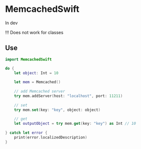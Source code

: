 # MemcachedSwift

In dev

!!! Does not work for classes

## Use
```Swift
import MemcachedSwift

do {
    let object: Int = 10
    
    let mem = Memcached()
    
    // add Memcached server
    try mem.addServer(host: "localhost", port: 11211)
    
    // set
    try mem.set(key: "key", object: object)
    
    // get
    let outputObject = try mem.get(key: "key") as Int // 10
    
} catch let error {
    print(error.localizedDescription)
}
